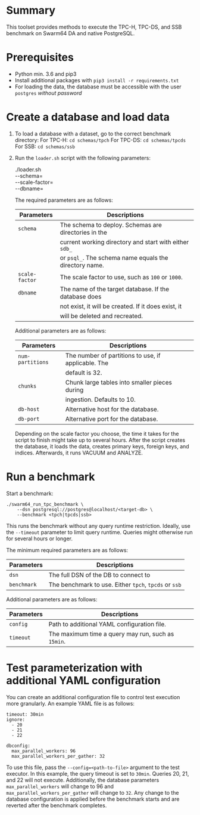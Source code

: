 # Summary

This toolset provides methods to execute the TPC-H, TPC-DS, and SSB benchmark on
Swarm64 DA and native PostgreSQL.


# Prerequisites

- Python min. 3.6 and pip3
- Install additional packages with `pip3 install -r requirements.txt`
- For loading the data, the database must be accessible with the user
  `postgres` *without password*


# Create a database and load data

1. To load a database with a dataset, go to the correct benchmark directory:
   For TPC-H: `cd schemas/tpch`
   For TPC-DS: `cd schemas/tpcds`
   For SSB: `cd schemas/ssb`

2. Run the `loader.sh` script with the following parameters:

    ./loader.sh \
        --schema=<schema-to-deploy> \
        --scale-factor=<scale-factor-to-use> \
        --dbname=<target-db>

   The required parameters are as follows:

   | Parameters     | Descriptions                                           |
   | -------------- | ------------------------------------------------------ |
   | `schema`       | The schema to deploy. Schemas are directories in the   |
   |                | current working directory and start with either `sdb_` |
   |                | or `psql_`. The schema name equals the directory name. |
   | `scale-factor` | The scale factor to use, such as `100` or `1000`.      |
   | `dbname`       | The name of the target database. If the database does  |
   |                | not exist, it will be created. If it does exist, it    |
   |                | will be deleted and recreated.                         |

   Additional parameters are as follows:

   | Parameters       | Descriptions                                         |
   | ---------------- | ---------------------------------------------------- |
   | `num-partitions` | The number of partitions to use, if applicable. The  |
   |                  | default is 32.                                       |
   | `chunks`         | Chunk large tables into smaller pieces during        |
   |                  | ingestion. Defaults to 10.                           |
   | `db-host`        | Alternative host for the database.                   |
   | `db-port`        | Alternative port for the database.                   |

   Depending on the scale factor you choose, the time it takes for the script
   to finish might take up to several hours. After the script creates the
   database, it loads the data, creates primary keys, foreign keys, and
   indices. Afterwards, it runs VACUUM and ANALYZE.


# Run a benchmark

Start a benchmark:

    ./swarm64_run_tpc_benchmark \
        --dsn postgresql://postgres@localhost/<target-db> \
        --benchmark <tpch|tpcds|ssb>

This runs the benchmark without any query runtime restriction. Ideally, use the
`--timeout` parameter to limit query runtime. Queries might otherwise run for
several hours or longer.

The minimum required parameters are as follows:

| Parameters  | Descriptions                                          |
| ----------- | ----------------------------------------------------- |
| `dsn`       | The full DSN of the DB to connect to                  |
| `benchmark` | The benchmark to use. Either `tpch`, `tpcds` or `ssb` |

Additional parameters are as follows:

| Parameters | Descriptions                                       |
| ---------- | -------------------------------------------------- |
| `config`   | Path to additional YAML configuration file.        |
| `timeout`  | The maximum time a query may run, such as `15min`. |


# Test parameterization with additional YAML configuration

You can create an additional configuration file to control test execution more
granularly. An example YAML file is as follows:

    timeout: 30min
    ignore:
      - 20
      - 21
      - 22

    dbconfig:
      max_parallel_workers: 96
      max_parallel_workers_per_gather: 32

To use this file, pass the `--config=<path-to-file>` argument to the test
executor. In this example, the query timeout is set to `30min`. Queries 20, 21,
and 22 will not execute. Additionally, the database parameters
`max_parallel_workers` will change to 96 and `max_parallel_workers_per_gather`
will change to `32`. Any change to the database configuration is applied before
the benchmark starts and are reverted after the benchmark completes.
